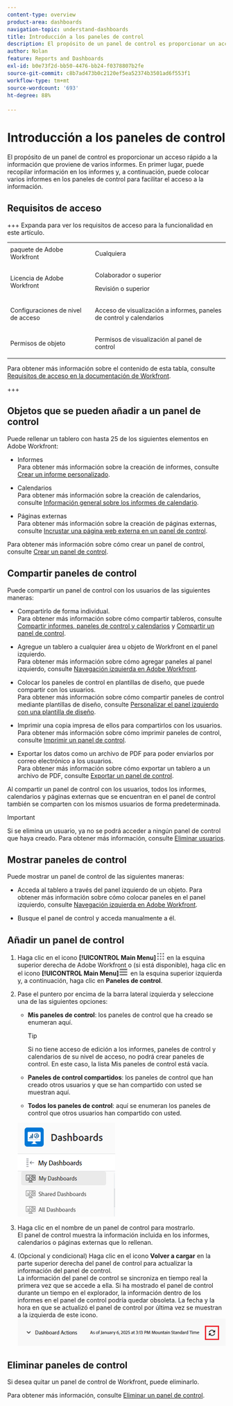 ```yaml
---
content-type: overview
product-area: dashboards
navigation-topic: understand-dashboards
title: Introducción a los paneles de control
description: El propósito de un panel de control es proporcionar un acceso rápido a la información. Puede recopilar información en los informes y, a continuación, colocarla en los paneles de control para facilitar el acceso a la información.
author: Nolan
feature: Reports and Dashboards
exl-id: b0e73f2d-bb50-4476-bb24-f0378807b2fe
source-git-commit: c8b7ad473b0c2120ef5ea52374b3501ad6f553f1
workflow-type: tm+mt
source-wordcount: '693'
ht-degree: 88%

---
```


# Introducción a los paneles de control

<!-- Audited: 1/2025 -->

El propósito de un panel de control es proporcionar un acceso rápido a la información que proviene de varios informes. En primer lugar, puede recopilar información en los informes y, a continuación, puede colocar varios informes en los paneles de control para facilitar el acceso a la información.

## Requisitos de acceso

+++ Expanda para ver los requisitos de acceso para la funcionalidad en este artículo.


<table style="table-layout:auto"> 
 <col> 
 <col> 
 <tbody> 
  <tr> 
   <td role="rowheader">paquete de Adobe Workfront</td> 
   <td> <p>Cualquiera</p> </td> 
  </tr> 
  <tr> 
   <td role="rowheader">Licencia de Adobe Workfront</td> 
   <td> 
      <p>Colaborador o superior</p>
      <p>Revisión o superior</p>
   </td> 
  </tr> 
  <tr> 
   <td role="rowheader">Configuraciones de nivel de acceso</td> 
   <td> <p>Acceso de visualización a informes, paneles de control y calendarios</p></td> 
  </tr>  
  <tr> 
   <td role="rowheader">Permisos de objeto</td> 
   <td> <p>Permisos de visualización al panel de control</p> </td> 
  </tr> 
 </tbody> 
</table>

Para obtener más información sobre el contenido de esta tabla, consulte [Requisitos de acceso en la documentación de Workfront](/help/quicksilver/administration-and-setup/add-users/access-levels-and-object-permissions/access-level-requirements-in-documentation.md).

+++

## Objetos que se pueden añadir a un panel de control

Puede rellenar un tablero con hasta 25 de los siguientes elementos en Adobe Workfront:

* Informes\
  Para obtener más información sobre la creación de informes, consulte [Crear un informe personalizado](../../../reports-and-dashboards/reports/creating-and-managing-reports/create-custom-report.md).

* Calendarios\
  Para obtener más información sobre la creación de calendarios, consulte [Información general sobre los informes de calendario](../../../reports-and-dashboards/reports/calendars/calendar-reports-overview.md).

* Páginas externas\
  Para obtener más información sobre la creación de páginas externas, consulte [Incrustar una página web externa en un panel de control](../../../reports-and-dashboards/dashboards/creating-and-managing-dashboards/embed-external-web-page-dashboard.md).

Para obtener más información sobre cómo crear un panel de control, consulte [Crear un panel de control](../../../reports-and-dashboards/dashboards/creating-and-managing-dashboards/create-dashboard.md).

## Compartir paneles de control

Puede compartir un panel de control con los usuarios de las siguientes maneras:

* Compartirlo de forma individual.\
  Para obtener más información sobre cómo compartir tableros, consulte [Compartir informes, paneles de control y calendarios](../../../workfront-basics/grant-and-request-access-to-objects/permissions-reports-dashboards-calendars.md) y [Compartir un panel de control](../../../reports-and-dashboards/dashboards/creating-and-managing-dashboards/share-dashboard.md).

* Agregue un tablero a cualquier área u objeto de Workfront en el panel izquierdo.\
  Para obtener más información sobre cómo agregar paneles al panel izquierdo, consulte [Navegación izquierda en Adobe Workfront](../../../workfront-basics/the-new-workfront-experience/simplified-left-navigation.md).

* Colocar los paneles de control en plantillas de diseño, que puede compartir con los usuarios.\
  Para obtener más información sobre cómo compartir paneles de control mediante plantillas de diseño, consulte [Personalizar el panel izquierdo con una plantilla de diseño](../../../administration-and-setup/customize-workfront/use-layout-templates/customize-left-panel.md).

* Imprimir una copia impresa de ellos para compartirlos con los usuarios.\
  Para obtener más información sobre cómo imprimir paneles de control, consulte [Imprimir un panel de control](../../../reports-and-dashboards/dashboards/creating-and-managing-dashboards/print-dashboard.md).

* Exportar los datos como un archivo de PDF para poder enviarlos por correo electrónico a los usuarios.\
  Para obtener más información sobre cómo exportar un tablero a un archivo de PDF, consulte [Exportar un panel de control](../../../reports-and-dashboards/dashboards/creating-and-managing-dashboards/export-dashboard.md).

Al compartir un panel de control con los usuarios, todos los informes, calendarios y páginas externas que se encuentran en el panel de control también se comparten con los mismos usuarios de forma predeterminada.

>[!IMPORTANT]
>
>Si se elimina un usuario, ya no se podrá acceder a ningún panel de control que haya creado. Para obtener más información, consulte [Eliminar usuarios](../../../administration-and-setup/add-users/create-and-manage-users/delete-a-user.md).

## Mostrar paneles de control

Puede mostrar un panel de control de las siguientes maneras:

* Acceda al tablero a través del panel izquierdo de un objeto.
Para obtener más información sobre cómo colocar paneles en el panel izquierdo, consulte [Navegación izquierda en Adobe Workfront](../../../workfront-basics/the-new-workfront-experience/simplified-left-navigation.md).

* Busque el panel de control y acceda manualmente a él.

## Añadir un panel de control

1. Haga clic en el icono **[!UICONTROL Main Menu]**![Main Menu](/help/_includes/assets/main-menu-icon.png) en la esquina superior derecha de Adobe Workfront o (si está disponible), haga clic en el icono **[!UICONTROL Main Menu]**![Main Menu](/help/_includes/assets/main-menu-icon-left-nav.png) en la esquina superior izquierda y, a continuación, haga clic en **Paneles de control**.
1. Pase el puntero por encima de la barra lateral izquierda y seleccione una de las siguientes opciones:

   * **Mis paneles de control**: los paneles de control que ha creado se enumeran aquí.

     >[!TIP]
     >
     >Si no tiene acceso de edición a los informes, paneles de control y calendarios de su nivel de acceso, no podrá crear paneles de control. En este caso, la lista Mis paneles de control está vacía.

   * **Paneles de control compartidos**: los paneles de control que han creado otros usuarios y que se han compartido con usted se muestran aquí.
   * **Todos los paneles de control**: aquí se enumeran los paneles de control que otros usuarios han compartido con usted.

   ![Área de paneles de control](assets/dashboards-area.png)

1. Haga clic en el nombre de un panel de control para mostrarlo. \
   El panel de control muestra la información incluida en los informes, calendarios o páginas externas que lo rellenan.
1. (Opcional y condicional) Haga clic en el icono **Volver a cargar** en la parte superior derecha del panel de control para actualizar la información del panel de control.\
   La información del panel de control se sincroniza en tiempo real la primera vez que se accede a ella. Si ha mostrado el panel de control durante un tiempo en el explorador, la información dentro de los informes en el panel de control podría quedar obsoleta. La fecha y la hora en que se actualizó el panel de control por última vez se muestran a la izquierda de este icono.\
   ![Icono Volver a cargar](assets/dashboard-reload-icon.png)

## Eliminar paneles de control

Si desea quitar un panel de control de Workfront, puede eliminarlo.

Para obtener más información, consulte [Eliminar un panel de control](../../../reports-and-dashboards/dashboards/creating-and-managing-dashboards/delete-dashboard.md).
